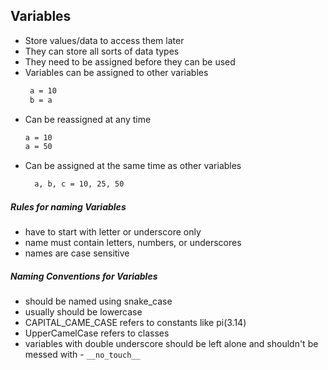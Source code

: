 ## Variables

- Store values/data to access them later
- They can store all sorts of data types
- They need to be assigned before they can be used
- Variables can be assigned to other variables
  ```bash
   a = 10
   b = a
  ```
- Can be reassigned at any time
  ```bash
  a = 10
  a = 50
  ```
- Can be assigned at the same time as other variables
  ```bash
    a, b, c = 10, 25, 50
  ```

##### Rules for naming Variables

- have to start with letter or underscore only
- name must contain letters, numbers, or underscores
- names are case sensitive

##### Naming Conventions for Variables

- should be named using snake_case
- usually should be lowercase
- CAPITAL_CAME_CASE refers to constants like pi(3.14)
- UpperCamelCase refers to classes
- variables with double underscore should be left alone and shouldn't be messed with - `__no_touch__`
